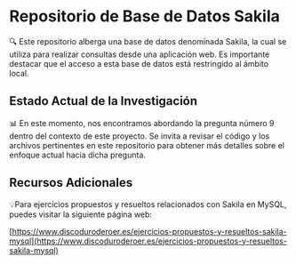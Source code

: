 # Repositorio de Base de Datos Sakila

🔍 Este repositorio alberga una base de datos denominada Sakila, la cual se utiliza para realizar consultas desde una aplicación web.
Es importante destacar que el acceso a esta base de datos está restringido al ámbito local.

## Estado Actual de la Investigación

📊 En este momento, nos encontramos abordando la pregunta número 9 dentro del contexto de este proyecto. Se invita a revisar el código y los archivos pertinentes en este repositorio para obtener más detalles sobre el enfoque actual hacia dicha pregunta.

## Recursos Adicionales

💡Para ejercicios propuestos y resueltos relacionados con Sakila en MySQL, puedes visitar la siguiente página web:

[https://www.discoduroderoer.es/ejercicios-propuestos-y-resueltos-sakila-mysql](https://www.discoduroderoer.es/ejercicios-propuestos-y-resueltos-sakila-mysql)